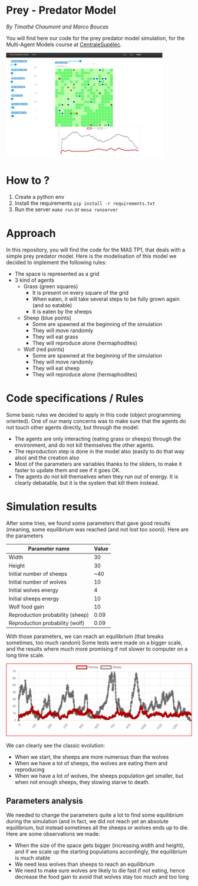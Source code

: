# Prey - Predator Model
_By Timothé Chaumont and Marco Boucas_

You will find here our code for the prey predator model simulation, for the Multi-Agent Models course at [CentraleSupélec](https://www.centralesupelec.fr/).


![Prey Predator Evolution](./docs/evolution.gif)
# How to ?
1. Create a python env
1. Install the requirements `pip install -r requirements.txt`
1. Run the server `make run` or `mesa runserver`

# Approach

In this repository, you will find the code for the MAS TP1, that deals with a simple prey predator model.
Here is the modelisation of this model we decided to implement the following rules:
- The space is represented as a grid 
- 3 kind of agents
    - Grass (green squares)
        - It is present on every square of the grid
        - When eaten, it will take several steps to be fully grown again (and so eatable)
        - It is eaten by the sheeps
    - Sheep (blue points)
        - Some are spawned at the beginning of the simulation
        - They will move randomly
        - They will eat grass
        - They will reproduce alone (hermaphodites)
    - Wolf (red points)
        - Some are spawned at the beginning of the simulation
        - They will move randomly
        - They will eat sheep
        - They will reproduce alone (hermaphodites)


# Code specifications / Rules

Some basic rules we decided to apply in this code (object programming oriented). One of our many concerns was to make sure that the agents do not touch other agents directly, but through the model:
- The agents are only interacting (eating grass or sheeps) through the environment, and do not kill themselves the other agents.
- The reproduction step is done in the model also (easily to do that way also) and the creation also
- Most of the parameters are variables thanks to the sliders, to make it faster to update them and see if it goes OK.
- The agents do not kill themselves when they run out of energy. It is clearly debatable, but it is the system that kill them instead.


# Simulation results
After some tries, we found some parameters that gave good results (meaning, some equilibrium was reached (and not lost too soon)).
Here are the parameters

| Parameter name                   | Value |
|----------------------------------|-------|
| Width                            | 30    |
| Height                           | 30    |
| Initial number of sheeps         | ~40   |
| Initial number of wolves         | 10    |
| Initial wolves energy            | 4     |
| Initial sheeps energy            | 10    |
| Wolf food gain                   | 10    |
| Reproduction probability (sheep) | 0.09  |
| Reproduction probability (wolf)  | 0.09  |

With those parameters, we can reach an equilibrium (that breaks sometimes, too much random)
Some tests were made on a bigger scale, and the results where much more promising if not slower to computer on a long time scale.

![Example of the populations evoluation over time for those parameters](./docs/evolution.png)

We can clearly see the classic evolution:
- When we start, the sheeps are more numerous than the wolves
- When we have a lot of sheeps, the wolves are eating them and reproducing
- When we have a lot of wolves, the sheeps population get smaller, but when not enough sheeps, they slowing starve to death.

## Parameters analysis

We needed to change the parameters quite a lot to find some equilibrium during the simulation (and in fact, we did not reach yet an absolute equilibrium, but instead sometimes all the sheeps or wolves ends up to die.
Here are some observations we made:
- When the size of the space gets bigger (increasing width and height), and if we scale up the starting populations accordingly, the equilibrium is much stable
- We need less wolves than sheeps to reach an equilibrium
- We need to make sure wolves are likely to die fast if not eating, hence decrease the food gain to avoid that wolves stay too much and too long